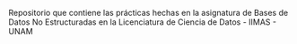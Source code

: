 Repositorio que contiene las prácticas hechas en la asignatura de Bases de Datos No Estructuradas en la Licenciatura de Ciencia de Datos - IIMAS - UNAM
